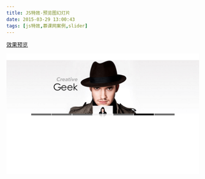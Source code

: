 ```yaml
---
title: JS特效-预览图幻灯片
date: 2015-03-29 13:00:43
tags: [js特效,慕课网案例,slider]
---
```



[效果预览](/ddemo/slidershow/index.html)

![效果预览](/ddemo/slidershow/demo.png)
